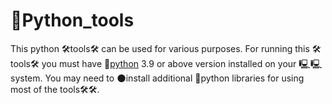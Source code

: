 # 🐍Python_tools
This python 🛠️tools🛠️ can be used for various purposes.
For running this 🛠️tools🛠️ you must have 🐍[python](https://www.python.org/) 3.9 or above version installed on your 🖳🖳system.
You may need to 🌑install additional 🐍python libraries for using most of the tools🛠️🛠️.
